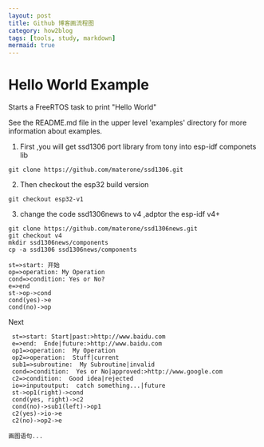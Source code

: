 ```yaml
---
layout: post
title: Github 博客画流程图
category: how2blog
tags: [tools, study, markdown]
mermaid: true
---
```


# Hello World Example

Starts a FreeRTOS task to print "Hello World"

See the README.md file in the upper level 'examples' directory for more information about examples.

1. First ,you will get ssd1306 port library from tony into esp-idf componets lib
```
git clone https://github.com/materone/ssd1306.git
```
2. Then checkout the esp32 build version
```
git checkout esp32-v1
```
3. change the code ssd1306news to v4 ,adptor the esp-idf v4+
```
git clone https://github.com/materone/ssd1306news.git
git checkout v4
mkdir ssd1306news/components
cp -a ssd1306 ssd1306news/components
```
```flow
st=>start: 开始
op=>operation: My Operation
cond=>condition: Yes or No?
e=>end
st->op->cond
cond(yes)->e
cond(no)->op
```
Next
   ```flow
    st=>start: Start|past:>http://www.baidu.com
    e=>end:  Ende|future:>http://www.baidu.com
    op1=>operation:  My Operation
    op2=>operation:  Stuff|current
    sub1=>subroutine:  My Subroutine|invalid
    cond=>condition:  Yes or No|approved:>http://www.google.com
    c2=>condition:  Good idea|rejected
    io=>inputoutput:  catch something...|future
    st->op1(right)->cond
    cond(yes, right)->c2
    cond(no)->sub1(left)->op1
    c2(yes)->io->e
    c2(no)->op2->e
```
```mermaid
画图语句...
```
